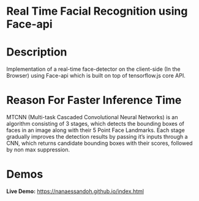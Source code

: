 # Real Time Facial Recognition using Face-api

# Description
Implementation of a real-time face-detector on the client-side (In the Browser) using Face-api which is built on top of tensorflow.js core API.

# Reason For Faster Inference Time
MTCNN (Multi-task Cascaded Convolutional Neural Networks) is an algorithm consisting of 3 stages, which detects the bounding boxes of faces in an image along with their 5 Point Face Landmarks. Each stage gradually improves the detection results by passing it’s inputs through a CNN, which returns candidate bounding boxes with their scores, followed by non max suppression.

# Demos

**Live Demo:** 
https://nanaessandoh.github.io/index.html

